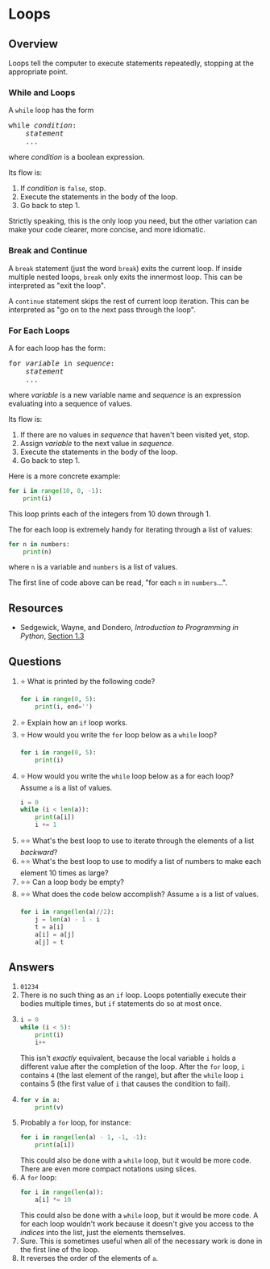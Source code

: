 # Loops
## Overview
Loops tell the computer to execute statements repeatedly, stopping at the appropriate point.

### While and Loops
A `while` loop has the form
<pre>
while <em>condition</em>:
    <em>statement</em>
    ...
</pre>
where *condition* is a boolean expression.

Its flow is:
1. If *condition* is `false`, stop.
1. Execute the statements in the body of the loop.
1. Go back to step 1.

Strictly speaking, this is the only loop you need, but the other variation can make your code clearer, more concise, and more idiomatic.

### Break and Continue
A `break` statement (just the word `break`) exits the current loop. If inside multiple nested loops, `break` only exits the innermost loop. This can be interpreted as "exit the loop".

A `continue` statement skips the rest of current loop iteration. This can be interpreted as "go on to the next pass through the loop".

### For Each Loops
A for each loop has the form:
<pre>
for <em>variable</em> in <em>sequence</em>:
    <em>statement</em>
    ...
</pre>
where *variable* is a new variable name and *sequence* is an expression evaluating into a sequence of values.

Its flow is:
1. If there are no values in *sequence* that haven't been visited yet, stop.
1. Assign *variable* to the next value in *sequence*.
3. Execute the statements in the body of the loop.
4. Go back to step 1.

Here is a more concrete example:
```python
for i in range(10, 0, -1):
    print(i)
```
This loop prints each of the integers from 10 down through 1.

The for each loop is extremely handy for iterating through a list of values:
```python
for n in numbers:
    print(n)
```
where `n` is a variable and `numbers` is a list of values.

The first line of code above can be read, "for each `n` in `numbers`...".

## Resources
- Sedgewick, Wayne, and Dondero, *Introduction to Programming in Python*, [Section 1.3](https://introcs.cs.princeton.edu/python/13flow/)

## Questions
1. :star: What is printed by the following code?
    ```python
    for i in range(0, 5):
        print(i, end='')
    ```    
1. :star: Explain how an `if` loop works.
1. :star: How would you write the `for` loop below as a `while` loop?
    ```python
    for i in range(0, 5):
        print(i)
    ```
1. :star: How would you write the `while` loop below as a for each loop? Assume `a` is a list of values.
    ```python
    i = 0
    while (i < len(a)):
        print(a[i])
        i += 1
    ```
1. :star::star: What's the best loop to use to iterate through the elements of a list *backward*?
1. :star::star: What's the best loop to use to modify a list of numbers to make each element 10 times as large?
1. :star::star: Can a loop body be empty?
1. :star::star: What does the code below accomplish? Assume `a` is a list of values.
    ```python
    for i in range(len(a)//2):
        j = len(a) - 1 - i
        t = a[i]
        a[i] = a[j]
        a[j] = t
    ```

## Answers
1. `01234`
1. There is no such thing as an `if` loop. Loops potentially execute their bodies multiple times, but `if` statements do so at most once.
1.
    ```python
    i = 0
    while (i < 5):
        print(i)
        i++
    ```
    This isn't *exactly* equivalent, because the local variable `i` holds a different value after the completion of the loop. After the `for` loop, `i` contains `4` (the last element of the range), but after the `while` loop `i` contains 5 (the first value of `i` that causes the condition to fail).
1.
    ```python
    for v in a:
        print(v)
    ```
1. Probably a `for` loop, for instance:
    ```python
    for i in range(len(a) - 1, -1, -1):
        print(a[i])
    ```
    This could also be done with a `while` loop, but it would be more code. There are even more compact notations using slices.
1. A `for` loop:
    ```python
    for i in range(len(a)):
        a[i] *= 10
    ```
    This could also be done with a `while` loop, but it would be more code. A for each loop wouldn't work because it doesn't give you access to the *indices* into the list, just the elements themselves.
1. Sure. This is sometimes useful when all of the necessary work is done in the first line of the loop.
1. It reverses the order of the elements of `a`.
